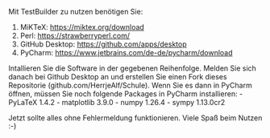 Mit TestBuilder zu nutzen benötigen Sie:
1. MiKTeX: https://miktex.org/download
2. Perl: https://strawberryperl.com/
3. GitHub Desktop: https://github.com/apps/desktop
4. PyCharm: https://www.jetbrains.com/de-de/pycharm/download

Intallieren Sie die Software in der gegebenen Reihenfolge. Melden Sie sich danach bei Github Desktop an und erstellen Sie einen Fork dieses Repositorie (github.com/HerrjeAlf/Schule). Wenn Sie es dann in PyCharm öffnen, müssen Sie noch folgende Packages in PyCharm installieren:
     - PyLaTeX 1.4.2
     - matplotlib 3.9.0
     - numpy 1.26.4
     - sympy 1.13.0cr2

Jetzt sollte alles ohne Fehlermeldung funktionieren. Viele Spaß beim Nutzen :-)
